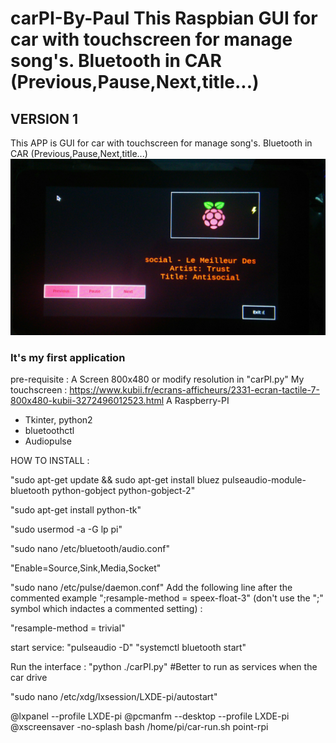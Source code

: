 # carPI-By-Paul This Raspbian GUI for car with touchscreen for manage song's. Bluetooth in CAR (Previous,Pause,Next,title...)
## VERSION 1 ##
This APP is GUI for car with touchscreen for manage song's. Bluetooth in CAR (Previous,Pause,Next,title...)
![Screenshot](P_20190811_184942_1.jpg)
### It's my first application ###
pre-requisite :
A Screen 800x480 or modify resolution in "carPI.py"
My touchscreen : https://www.kubii.fr/ecrans-afficheurs/2331-ecran-tactile-7-800x480-kubii-3272496012523.html
A Raspberry-PI
- Tkinter, python2
- bluetoothctl
- Audiopulse

HOW TO INSTALL :

"sudo apt-get update && sudo apt-get install bluez pulseaudio-module-bluetooth python-gobject python-gobject-2"

"sudo apt-get install python-tk"

"sudo usermod -a -G lp pi"

"sudo nano /etc/bluetooth/audio.conf"

"Enable=Source,Sink,Media,Socket"

"sudo nano /etc/pulse/daemon.conf"
Add the following line after the commented example ";resample-method = speex-float-3" (don't use the ";" symbol which indactes a commented setting) : 

"resample-method = trivial"

start service:
"pulseaudio -D"
"systemctl bluetooth start"

Run the interface :
"python ./carPI.py" 
#Better to run as services when the car drive

"sudo nano /etc/xdg/lxsession/LXDE-pi/autostart"

@lxpanel --profile LXDE-pi
@pcmanfm --desktop --profile LXDE-pi
@xscreensaver -no-splash
bash /home/pi/car-run.sh
point-rpi
